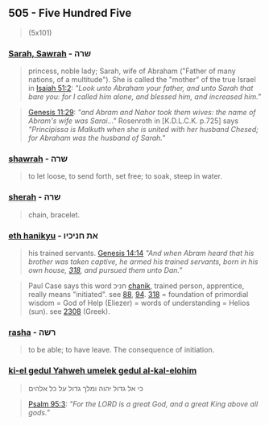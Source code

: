 ## 505 - Five Hundred Five
> (5x101)

### [Sarah, Sawrah](/keys/ShRH) - שרה
> princess, noble lady; Sarah, wife of Abraham ("Father of many nations, of a multitude"). She is called the "mother" of the true Israel in [Isaiah 51:2](http://biblehub.com/isaiah/51-2.htm): *"Look unto Abraham your father, and unto Sarah that bare you: for I called him alone, and blessed him, and increased him."*

> [Genesis 11:29](http://biblehub.com/genesis/11-29.htm): *"and Abram and Nahor took them wives: the name of Abram's wife was Sarai..."* Rosenroth in [K.D.L.C.K. p.725] says *"Principissa is Malkuth when she is united with her husband Chesed; for Abraham was the husband of Sarah."*

### [shawrah](/keys/ShRH) - שרה
> to let loose, to send forth, set free; to soak, steep in water.

### [sherah](/keys/ShRH) - שרה
> chain, bracelet.

### [eth hanikyu](/keys/ATh.ChNIKIV) - את חניכיו
> his trained servants. [Genesis 14:14](http://biblehub.com/genesis/14-14.htm) *"And when Abram heard that his brother was taken captive, he armed his trained servants, born in his own house, [318](318), and pursued them unto Dan."*

> Paul Case says this word חניכ [chanik](/ChANIK), trained person, apprentice, really means "initiated". see [88](88), [94](94). [318](318) = foundation of primordial wisdom = God of Help (Eliezer) = words of understanding = Helios (sun). see [2308](2308) (Greek).

### [rasha](/keys/RShH) - רשה
> to be able; to have leave. The consequence of initiation.

### [ki-el gedul Yahweh umelek gedul al-kal-elohim](/keys/KI.AL.GDVL.IHVH.VMLK.GDVL.OL.KL.ALHIM)
> כי אל גדול יהוה ומלך גדול על כל אלהים

> [Psalm 95:3](http://biblehub.com/psalms/95-3.htm): *"For the LORD is a great God, and a great King above all gods."*